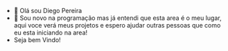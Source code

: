 - 👋 Olá sou Diego Pereira
- 👀 Sou novo na programação mas já entendi que esta area é o meu lugar, aqui voce verá meus projetos e espero ajudar outras pessoas que como eu esta iniciando na area!
- Seja bem Vindo!


